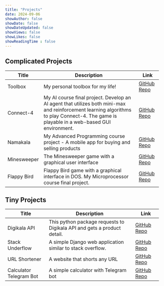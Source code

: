 ```yaml
---
title: "Projects"
date: 2024-09-06
showAuthor: false
showDate: false
showDateUpdated: false
showViews: false
showLikes: false
showReadingTime : false
---
```


## Complicated Projects

|Title|Description|Link|
|---|---|---|
|Toolbox|My personal toolbox for my life!|[GitHub Repo](https://github.com/ILoveBacteria/toolbox)|
|Connect-4|My AI course final project. Develop an AI agent that utilizes both mini-max and reinforcement learning algorithms to play Connect-4. The game is playable in a web-based GUI environment.|[GitHub Repo](https://github.com/ILoveBacteria/connect-4)|
|Namakala|My Advanced Programming course project - A mobile app for buying and selling products|[GitHub Repo](https://github.com/ILoveBacteria/namakala)|
|Minesweeper|The Minesweeper game with a graphical user interface|[GitHub Repo](https://github.com/ILoveBacteria/minesweeper-gui)|
|Flappy Bird|Flappy Bird game with a graphical interface in DOS. My Microprocessor course final project.|[GitHub Repo](https://github.com/ILoveBacteria/flappy-bird)|

## Tiny Projects

|Title|Description|Link|
|---|---|---|
|Digikala API|This python package requests to Digikala API and gets a product detail.|[GitHub Repo](https://github.com/ILoveBacteria/digikala-api)|
|Stack Underflow|A simple Django web application similar to stack overflow.|[GitHub Repo](https://github.com/ILoveBacteria/stack-underflow)|
|URL Shortener|A website that shorts any URL|[GitHub Repo](https://github.com/ILoveBacteria/url-shortener)|
|Calculator Telegram Bot|A simple calculator with Telegram bot|[GitHub Repo](https://github.com/ILoveBacteria/calculator-telegram-bot)|
